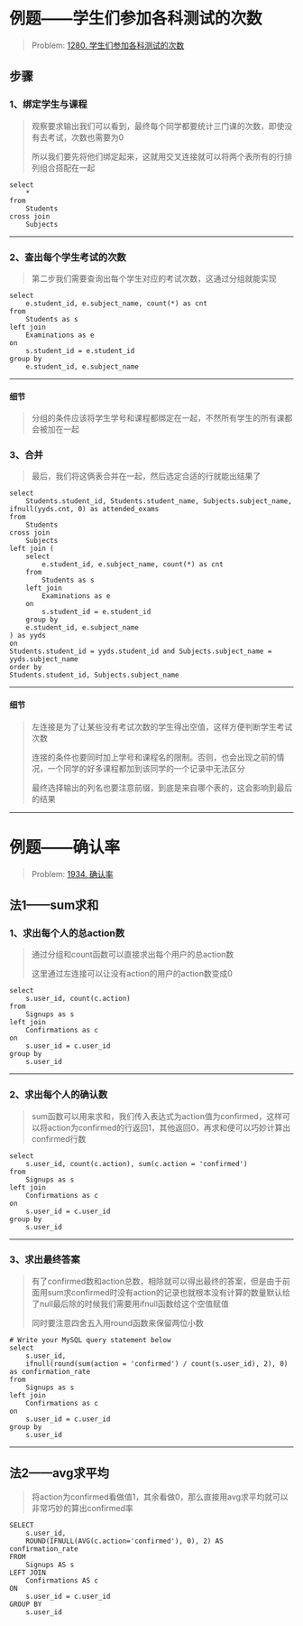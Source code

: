 # 例题——学生们参加各科测试的次数

> Problem: [1280. 学生们参加各科测试的次数](https://leetcode.cn/problems/students-and-examinations/description/)

## 步骤

### 1、绑定学生与课程

> 观察要求输出我们可以看到，最终每个同学都要统计三门课的次数，即使没有去考试，次数也需要为0
>
> 所以我们要先将他们绑定起来，这就用交叉连接就可以将两个表所有的行排列组合搭配在一起

```mysql
select
    *
from
    Students
cross join
    Subjects
```

---

### 2、查出每个学生考试的次数

> 第二步我们需要查询出每个学生对应的考试次数，这通过分组就能实现

```mysql
select
	e.student_id, e.subject_name, count(*) as cnt
from
	Students as s
left join
	Examinations as e
on
	s.student_id = e.student_id
group by
    e.student_id, e.subject_name
```

----

#### 细节

> 分组的条件应该将学生学号和课程都绑定在一起，不然所有学生的所有课都会被加在一起

### 3、合并

> 最后，我们将这俩表合并在一起，然后选定合适的行就能出结果了

```mysql
select
    Students.student_id, Students.student_name, Subjects.subject_name, ifnull(yyds.cnt, 0) as attended_exams
from
    Students
cross join
    Subjects
left join (
    select
        e.student_id, e.subject_name, count(*) as cnt
    from
        Students as s
    left join
        Examinations as e
    on
        s.student_id = e.student_id
    group by
    e.student_id, e.subject_name
) as yyds
on
Students.student_id = yyds.student_id and Subjects.subject_name = yyds.subject_name
order by
Students.student_id, Subjects.subject_name
```

---

#### 细节

> 左连接是为了让某些没有考试次数的学生得出空值，这样方便判断学生考试次数
>
> 连接的条件也要同时加上学号和课程名的限制。否则，也会出现之前的情况，一个同学的好多课程都加到该同学的一个记录中无法区分
>
> 最终选择输出的列名也要注意前缀，到底是来自哪个表的，这会影响到最后的结果

---

# 例题——确认率

> Problem: [1934. 确认率](https://leetcode.cn/problems/confirmation-rate/description/)

## 法1——sum求和

### 1、求出每个人的总action数

> 通过分组和count函数可以直接求出每个用户的总action数
>
> 这里通过左连接可以让没有action的用户的action数变成0

```mysql
select
    s.user_id, count(c.action)
from
    Signups as s
left join
    Confirmations as c
on
    s.user_id = c.user_id
group by
    s.user_id
```

---

### 2、求出每个人的确认数

> sum函数可以用来求和，我们传入表达式为action值为confirmed，这样可以将action为confirmed的行返回1，其他返回0，再求和便可以巧妙计算出confirmed行数

```mysql
select
    s.user_id, count(c.action), sum(c.action = 'confirmed')
from
    Signups as s
left join
    Confirmations as c
on
    s.user_id = c.user_id
group by
    s.user_id
```

---

### 3、求出最终答案

> 有了confirmed数和action总数，相除就可以得出最终的答案，但是由于前面用sum求confirmed时没有action的记录也就根本没有计算的数量默认给了null最后除的时候我们需要用ifnull函数给这个空值赋值
>
> 同时要注意四舍五入用round函数来保留两位小数

```mysql
# Write your MySQL query statement below
select
    s.user_id, 
    ifnull(round(sum(action = 'confirmed') / count(s.user_id), 2), 0) as confirmation_rate 
from
    Signups as s
left join
    Confirmations as c
on
    s.user_id = c.user_id
group by
    s.user_id
```

----

## 法2——avg求平均

> 将action为confirmed看做值1，其余看做0，那么直接用avg求平均就可以非常巧妙的算出confirmed率

```mysql
SELECT
    s.user_id,
    ROUND(IFNULL(AVG(c.action='confirmed'), 0), 2) AS confirmation_rate
FROM
    Signups AS s
LEFT JOIN
    Confirmations AS c
ON
    s.user_id = c.user_id
GROUP BY
    s.user_id
```

